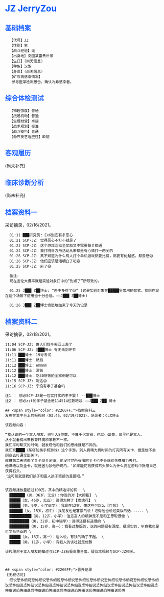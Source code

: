 # <span style="color: #0055FF;">JZ JerryZou
## <span style="color: #2266FF;">基础档案
```
  【代号】JZ
  【性别】男
  【战斗经验】无
  【出身地】炎国某富贵世家
  【生日】(尚无信息)
  【种族】汉族
  【身高】(尚无信息)
  【矿石病感染情况】
   参考医学检测报告，确认为非感染者。
```
## <span style="color: #2266FF;">综合体检测试
```
  【物理强度】普通
  【战场机动】普通
  【生理耐受】卓越
  【战术规划】标准
  【战斗技巧】普通
  【源石技艺适应性】缺陷
```
## <span style="color: #2266FF;">客观履历
  (尚未补充)
## <span style="color: #2266FF;">临床诊断分析
  (尚未补充)
## <span style="color: #2266FF;">档案资料一
  采访摘录，02/16/2021。
```
  01:11 ███研究员: Ex6到底有多恶心 
  01:21 SCP-JZ: 觉得恶心不打不就是了 
  01:23 SCP-JZ: 这个游戏活动全奖励又不需要每关都通 
  01:24 SCP-JZ: 我打明日方舟活动从来都是有心情打一两关的 
  01:26 SCP-JZ: 真不知道为什么有人打个单机游戏都要比拼，都要有优越感，都要卷😅 
  01:26 SCP-JZ: 他们应该是活明白了吧😅 
  01:25 SCP-JZ: 麻了😅 

  备注:
  现在言论大概率就是实验对象口中的“到点了”所导致的。

  01:25 J███ Z██博士: “差不多得了😅” (这是实验对象在█████里常用的句式。我想在现在这个场景下使用也十分合适。——J███ Z██博士)

  01:26 J███ Z██博士愤怒地结束了今天的记录
  ```
  ## <span style="color: #2266FF;">档案资料二
  采访摘录，02/18/2021。
  ```
  11:04 SCP-JZ: 嘉人们我今天回上海了
  11:06 SCP-JZ: @███博士 有无击剑环节
  11:11 ███博士：19号考试
  11:11 ███博士：然后
  11:12 ███博士：emmmm
  11:12 ███博士：没钱
  11:12 ███博士：吃30块钱的全家倒是可以
  11:15 SCP-JZ: 啊这😅 
  11:16 SCP-JZ: 宁没有孝子基金吗

  注1 ： 想必SCP-JZ是一位实打实的孝子罢！ --███博士
  注2 ： 想必zzt的孝子基金是114514位数吧😅 ——J███ Z██ 博士

## <span style="color: #2266FF;">档案资料三
  发布在某平台上的短视频（03:45，02/19/2021），记录者：CLX博士

  该视频内容：
```
    “我认识的一个富人朋友，他年入8位数，不算千亿富翁，也就小富豪，家里也是富人。 
    从小就看得出来教育环境和家教不一样。
    我们平时聊天的时候，就发现他和我们的思维就是不同的。
    我们玩████（某塔防类手机游戏）这个手游，别人费精力费时间的打完所有关卡，但是他不会刻意去打通全部关卡。
    就算第二天结束了关卡就关闭掉，他没打完所有限时关卡也不会继续花费精力去打。
    他满级以及全卡，就是因为按他所说的，'如果能花钱获得石头那么为什么要在游戏中折磨自己获得石头。
    '这可能就是我们孩子和富人孩子直接的差距吧。”
    ```

    该视频播放量超过100万。其中的精选评论有： \
      ███████（男，36岁，无业）：你说的对【大拇指】 \
      █████（女，45岁，无业）：说得太棒了【玫瑰花】 \
      █████（男，9岁，小学缀学）：我现在12岁，懂这些可以么【可怜】 \
      ██████（女，15岁，初中）：我朋友也是富豪的说！记得他也说过类似的话...... \
      ██████████（男，12岁，小学）：注意富人的眼神是不是和王思聪很像 \
      █████████（男，32岁，初中辍学）：说得还挺有道理的 \
      █████████（男，15岁，高一）：我看过整版的，说的问题挺有深度，挺现实的，毕竟我也是哲学系毕业的 \
      █████（女，16岁，高一）：这么说，有钱的确了不起。 \
      █████（男，11岁，小学）：有钱人的谈吐就是优雅 

    该片段对于富人朋友的描述与SCP-JZ有极高重合度。疑似本视频与SCP-JZ相关。
```


## <span style="color: #2266FF;">晋升记录  
【无权访问】 
  细说恐怖细说恐怖细说恐怖细说恐怖细说恐怖细说恐怖细说恐怖细说恐怖细说恐怖细说恐怖细说恐怖细说恐怖细说恐怖细说恐怖细说恐怖细说恐怖细说恐怖细说恐怖细说恐怖细说恐怖细说恐怖细说恐怖细说恐怖细说恐怖细说恐怖细说恐怖细说恐怖细说恐怖细说恐怖
